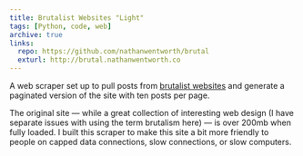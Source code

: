```yaml
---
title: Brutalist Websites "Light"
tags: [Python, code, web]
archive: true
links:
  repo: https://github.com/nathanwentworth/brutal
  exturl: http://brutal.nathanwentworth.co
---
```


A web scraper set up to pull posts from [brutalist websites](http://brutalistwebsites.com) and generate a paginated version of the site with ten posts per page.

The original site — while a great collection of interesting web design (I have separate issues with using the term brutalism here) — is over 200mb when fully loaded. I built this scraper to make this site a bit more friendly to people on capped data connections, slow connections, or slow computers.
